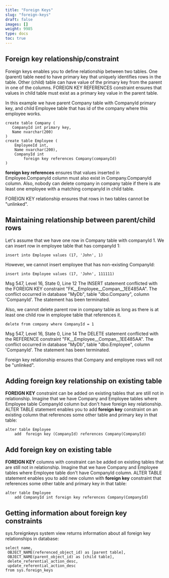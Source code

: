 ```yaml
---
title: "Foreign Keys"
slug: "foreign-keys"
draft: false
images: []
weight: 9985
type: docs
toc: true
---
```


## Foreign key relationship/constraint
Foreign keys enables you to define relationship between two tables. One (parent) table need to have primary key that uniquely identifies rows in the table. Other (child) table can have value of the primary key from the parent in one of the columns. FOREIGN KEY REFERENCES constraint ensures that values in child table must exist as a primary key value in the parent table.

In this example we have parent Company table with CompanyId primary key, and child Employee table that has id of the company where this employee works.

    create table Company (
       CompanyId int primary key,
       Name nvarchar(200)
    )
    create table Employee (
        EmployeeId int,
        Name nvarchar(200),
        CompanyId int
            foreign key references Company(companyId)
    )

**foreign key references** ensures that values inserted in Employee.CompanyId column must also exist in Company.CompanyId column. Also, nobody can delete company in company table if there is ate least one employee with a matching companyId in child table.

FOREIGN KEY relationship ensures that rows in two tables cannot be "unlinked".


## Maintaining relationship between parent/child rows
Let's assume that we have one row in Company table with companyId 1. We can insert row in employee table that has companyId 1:

    insert into Employee values (17, 'John', 1)

However, we cannot insert employee that has non-existing CompanyId:

    insert into Employee values (17, 'John', 111111)

Msg 547, Level 16, State 0, Line 12
The INSERT statement conflicted with the FOREIGN KEY constraint "FK__Employee__Compan__1EE485AA". The conflict occurred in database "MyDb", table "dbo.Company", column 'CompanyId'.
The statement has been terminated.

Also, we cannot delete parent row in company table as long as there is at least one child row in employee table that references it.

    delete from company where CompanyId = 1

Msg 547, Level 16, State 0, Line 14
The DELETE statement conflicted with the REFERENCE constraint "FK__Employee__Compan__1EE485AA". The conflict occurred in database "MyDb", table "dbo.Employee", column 'CompanyId'.
The statement has been terminated.


Foreign key relationship ensures that Company and employee rows will not be "unlinked".

## Adding foreign key relationship on existing table
**FOREIGN KEY** constraint can be added on existing tables that are still not in relationship. Imagine that we have Company and Employee tables where Employee table CompanyId column but don't have foreign key relationship.
ALTER TABLE statement enables you to add **foreign key** constraint on an existing column that references some other table and primary key in that table: 

    alter table Employee
        add  foreign key (CompanyId) references Company(CompanyId)



## Add foreign key on existing table
**FOREIGN KEY** columns with constraint can be added on existing tables that are still not in relationship. Imagine that we have Company and Employee tables where Employee table don't have CompanyId column.
ALTER TABLE statement enables you to add new column with **foreign key** constraint that references some other table and primary key in that table: 

    alter table Employee
        add CompanyId int foreign key references Company(CompanyId)



## Getting information about foreign key constraints
sys.foreignkeys system view returns information about all foreign key relationships in database:

    select name,
     OBJECT_NAME(referenced_object_id) as [parent table],
     OBJECT_NAME(parent_object_id) as [child table],
     delete_referential_action_desc,
     update_referential_action_desc
    from sys.foreign_keys



